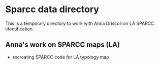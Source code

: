 # Sparcc data directory

This is a temporary directory to work with Anna Driscoll on LA SPARCC identification. 

## Anna's work on SPARCC maps (LA)

- recreating SPARCC code for LA typology map
